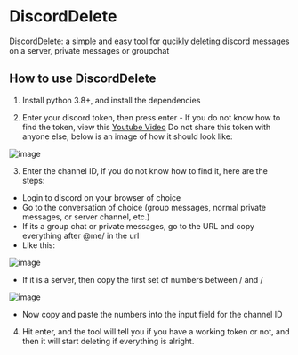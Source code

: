 # DiscordDelete
DiscordDelete: a simple and easy tool for qucikly deleting discord messages on a server, private messages or groupchat

## How to use DiscordDelete
1. Install python 3.8+, and install the dependencies

2. Enter your discord token, then press enter - If you do not know how to find the token, view this [Youtube Video](https://www.youtube.com/watch?v=YEgFvgg7ZPI)
Do not share this token with anyone else, below is an image of how it should look like:

![image](https://user-images.githubusercontent.com/59790234/112668825-3d838980-8e5f-11eb-9122-694292aafcfc.png)

3. Enter the channel ID, if you do not know how to find it, here are the steps:
  - Login to discord on your browser of choice
  - Go to the conversation of choice (group messages, normal private messages, or server channel, etc.)
  - If its a group chat or private messages, go to the URL and copy everything after @me/ in the url
  - Like this:
  
  ![image](https://user-images.githubusercontent.com/59790234/112669626-39a43700-8e60-11eb-9ee0-ae461dedafad.png)
  - If it is a server, then copy the first set of numbers between / and /
  
  ![image](https://user-images.githubusercontent.com/59790234/112669753-5b052300-8e60-11eb-96bd-86e229e6c277.png)
  - Now copy and paste the numbers into the input field for the channel ID

4. Hit enter, and the tool will tell you if you have a working token or not, and then it will start deleting if everything is alright.
